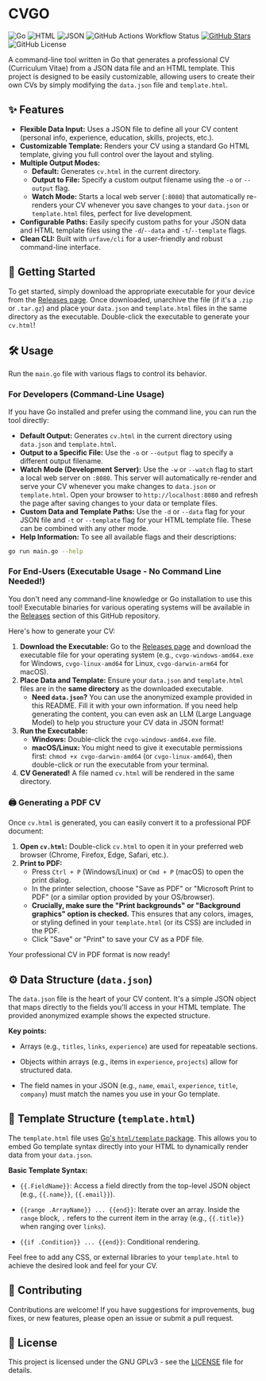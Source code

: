 # CVGO

![Go](https://img.shields.io/badge/Go-00ADD8?style=for-the-badge&logo=go&logoColor=white)
![HTML](https://img.shields.io/badge/HTML-E34F26?style=for-the-badge&logo=html5&logoColor=white)
![JSON](https://img.shields.io/badge/JSON-black?style=for-the-badge&logo=json&logoColor=white)
![GitHub Actions Workflow Status](https://img.shields.io/github/actions/workflow/status/Elagoht/cvgo/release.yaml?style=for-the-badge)
[![GitHub Stars](https://img.shields.io/github/stars/Elagoht/cvgo.svg?style=for-the-badge)](https://github.com/Elagoht/cvgo/stargazers)
![GitHub License](https://img.shields.io/github/license/Elagoht/cvgo?style=for-the-badge)

A command-line tool written in Go that generates a professional CV (Curriculum Vitae) from a JSON data file and an HTML template. This project is designed to be easily customizable, allowing users to create their own CVs by simply modifying the `data.json` file and `template.html`.

## ✨ Features

* **Flexible Data Input:** Uses a JSON file to define all your CV content (personal info, experience, education, skills, projects, etc.).
* **Customizable Template:** Renders your CV using a standard Go HTML template, giving you full control over the layout and styling.
* **Multiple Output Modes:**
  * **Default:** Generates `cv.html` in the current directory.
  * **Output to File:** Specify a custom output filename using the `-o` or `--output` flag.
  * **Watch Mode:** Starts a local web server (`:8080`) that automatically re-renders your CV whenever you save changes to your `data.json` or `template.html` files, perfect for live development.
* **Configurable Paths:** Easily specify custom paths for your JSON data and HTML template files using the `-d`/`--data` and `-t`/`--template` flags.
* **Clean CLI:** Built with `urfave/cli` for a user-friendly and robust command-line interface.

## 🚀 Getting Started

To get started, simply download the appropriate executable for your device from the [Releases page](https://github.com/Elagoht/cvgo/releases). Once downloaded, unarchive the file (if it's a `.zip` or `.tar.gz`) and place your `data.json` and `template.html` files in the same directory as the executable. Double-click the executable to generate your `cv.html`!

## 🛠️ Usage

Run the `main.go` file with various flags to control its behavior.

### For Developers (Command-Line Usage)

If you have Go installed and prefer using the command line, you can run the tool directly:

* **Default Output:** Generates `cv.html` in the current directory using `data.json` and `template.html`.
* **Output to a Specific File:** Use the `-o` or `--output` flag to specify a different output filename.
* **Watch Mode (Development Server):** Use the `-w` or `--watch` flag to start a local web server on `:8080`. This server will automatically re-render and serve your CV whenever you make changes to `data.json` or `template.html`.
    Open your browser to `http://localhost:8080` and refresh the page after saving changes to your data or template files.
* **Custom Data and Template Paths:** Use the `-d` or `--data` flag for your JSON file and `-t` or `--template` flag for your HTML template file. These can be combined with any other mode.
* **Help Information:** To see all available flags and their descriptions:

```bash
go run main.go --help
```

### For End-Users (Executable Usage - No Command Line Needed!)

You don't need any command-line knowledge or Go installation to use this tool! Executable binaries for various operating systems will be available in the [Releases](https://github.com/Elagoht/cvgo/releases) section of this GitHub repository.

Here's how to generate your CV:

1. **Download the Executable:** Go to the [Releases page](https://github.com/Elagoht/cvgo/releases) and download the executable file for your operating system (e.g., `cvgo-windows-amd64.exe` for Windows, `cvgo-linux-amd64` for Linux, `cvgo-darwin-arm64` for macOS).
2. **Place Data and Template:** Ensure your `data.json` and `template.html` files are in the **same directory** as the downloaded executable.
   * **Need `data.json`?** You can use the anonymized example provided in this README. Fill it with your own information. If you need help generating the content, you can even ask an LLM (Large Language Model) to help you structure your CV data in JSON format!
3. **Run the Executable:**
   * **Windows:** Double-click the `cvgo-windows-amd64.exe` file.
   * **macOS/Linux:** You might need to give it executable permissions first: `chmod +x cvgo-darwin-amd64` (or `cvgo-linux-amd64`), then double-click or run the executable from your terminal.
4. **CV Generated!** A file named `cv.html` will be rendered in the same directory.

### 🖨️ Generating a PDF CV

Once `cv.html` is generated, you can easily convert it to a professional PDF document:

1. **Open `cv.html`:** Double-click `cv.html` to open it in your preferred web browser (Chrome, Firefox, Edge, Safari, etc.).
2. **Print to PDF:**
   * Press `Ctrl + P` (Windows/Linux) or `Cmd + P` (macOS) to open the print dialog.
   * In the printer selection, choose "Save as PDF" or "Microsoft Print to PDF" (or a similar option provided by your OS/browser).
   * **Crucially, make sure the "Print backgrounds" or "Background graphics" option is checked.** This ensures that any colors, images, or styling defined in your `template.html` (or its CSS) are included in the PDF.
   * Click "Save" or "Print" to save your CV as a PDF file.

Your professional CV in PDF format is now ready!

## ⚙️ Data Structure (`data.json`)

The `data.json` file is the heart of your CV content. It's a simple JSON object that maps directly to the fields you'll access in your HTML template. The provided anonymized example shows the expected structure.

**Key points:**

* Arrays (e.g., `titles`, `links`, `experience`) are used for repeatable sections.

* Objects within arrays (e.g., items in `experience`, `projects`) allow for structured data.

* The field names in your JSON (e.g., `name`, `email`, `experience`, `title`, `company`) must match the names you use in your Go template.

## 🎨 Template Structure (`template.html`)

The `template.html` file uses [Go's `html/template` package](https://pkg.go.dev/html/template). This allows you to embed Go template syntax directly into your HTML to dynamically render data from your `data.json`.

**Basic Template Syntax:**

* `{{.FieldName}}`: Access a field directly from the top-level JSON object (e.g., `{{.name}}`, `{{.email}}`).

* `{{range .ArrayName}} ... {{end}}`: Iterate over an array. Inside the `range` block, `.` refers to the current item in the array (e.g., `{{.title}}` when ranging over `links`).

* `{{if .Condition}} ... {{end}}`: Conditional rendering.

Feel free to add any CSS, or external libraries to your `template.html` to achieve the desired look and feel for your CV.

## 🤝 Contributing

Contributions are welcome! If you have suggestions for improvements, bug fixes, or new features, please open an issue or submit a pull request.

## 📄 License

This project is licensed under the GNU GPLv3 - see the [LICENSE](/LICENSE) file for details.
